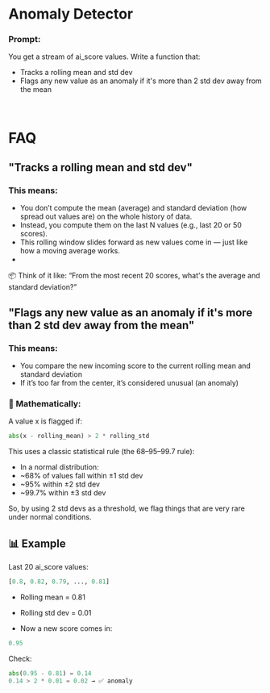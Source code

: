 # Anomaly Detector
### Prompt:
You get a stream of ai_score values. Write a function that:
* Tracks a rolling mean and std dev
* Flags any new value as an anomaly if it's more than 2 std dev away from the mean

</br>

# FAQ
## "Tracks a rolling mean and std dev"
### This means:
* You don’t compute the mean (average) and standard deviation (how spread out values are) on the whole history of data.
* Instead, you compute them on the last N values (e.g., last 20 or 50 scores).
* This rolling window slides forward as new values come in — just like how a moving average works.
* 
📦 Think of it like:
“From the most recent 20 scores, what's the average and standard deviation?”


## "Flags any new value as an anomaly if it's more than 2 std dev away from the mean"
### This means:
* You compare the new incoming score to the current rolling mean and standard deviation
* If it’s too far from the center, it’s considered unusual (an anomaly)

### 📏 Mathematically:
A value x is flagged if:
```python
abs(x - rolling_mean) > 2 * rolling_std
```
This uses a classic statistical rule (the 68–95–99.7 rule):
* In a normal distribution:
* ~68% of values fall within ±1 std dev
* ~95% within ±2 std dev
* ~99.7% within ±3 std dev

So, by using 2 std devs as a threshold, we flag things that are very rare under normal conditions.

## 📊 Example
Last 20 ai_score values:

```python
[0.8, 0.82, 0.79, ..., 0.81]
```
* Rolling mean = 0.81
* Rolling std dev = 0.01

* Now a new score comes in:

```python
0.95
```

Check:
```python
abs(0.95 - 0.81) = 0.14
0.14 > 2 * 0.01 = 0.02 → ✅ anomaly
```

